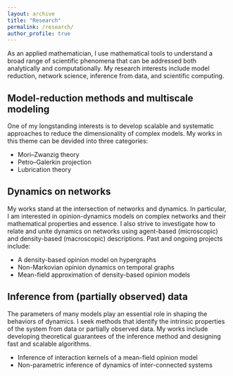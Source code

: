 ```yaml
---
layout: archive
title: "Research"
permalink: /research/
author_profile: true
---
```


As an applied mathematician, I use mathematical tools to understand a broad range of scientific phenomena that can be addressed both analytically and computationally. My research interests include model reduction, network science, inference from data, and scientific computing. 

Model-reduction methods and multiscale modeling
-- 
One of my longstanding interests is to develop scalable and systematic approaches to reduce the dimensionality of complex models. 
My works in this theme can be devided into three categories: 
* Mori–Zwanzig theory
* Petro–Galerkin projection
* Lubrication theory

Dynamics on networks
--
My works stand at the intersection of networks and dynamics. In particular, I am interested in opinion-dynamics models on complex networks and their mathematical properties and essence. I also strive to investigate how to relate and unite dynamics on networks using agent-based (microscopic) and density-based (macroscopic) descriptions. Past and ongoing projects include:
* A density-based opinion model on hypergraphs
* Non-Markovian opinion dynamics on temporal graphs
* Mean-field approximation of density-based opinion models

Inference from (partially observed) data
--
The parameters of many models play an essential role in shaping the behaviors of dynamics. I seek methods that identify the intrinsic properties of the system from data or partially observed data. My works include developing theoretical guarantees of the inference method and designing fast and scalable algorithms.
* Inference of interaction kernels of a mean-field opinion model
* Non-parametric inference of dynamics of inter-connected systems

